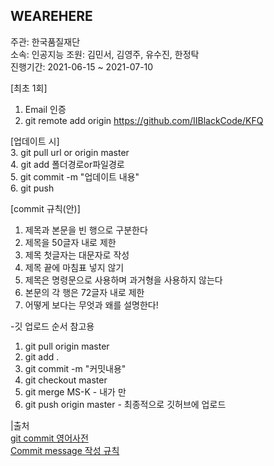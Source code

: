 ## WEAREHERE
주관: 한국품질재단  
소속: 인공지능
조원: 김민서, 김영주, 유수진, 한정탁  
진행기간: 2021-06-15 ~ 2021-07-10  

[최초 1회]  
1. Email 인증  
2. git remote add origin https://github.com/IIBlackCode/KFQ  

[업데이트 시]  
3. git pull url or origin master  
4. git add 폴더경로or파일경로  
5. git commit -m "업데이트 내용"  
6. git push  

[commit 규칙(안)]  
1. 제목과 본문을 빈 행으로 구분한다  
2. 제목을 50글자 내로 제한  
3. 제목 첫글자는 대문자로 작성  
4. 제목 끝에 마침표 넣지 않기  
5. 제목은 명령문으로 사용하며 과거형을 사용하지 않는다 
6. 본문의 각 행은 72글자 내로 제한  
7. 어떻게 보다는 무엇과 왜를 설명한다!  

-깃 업로드 순서 참고용  
1. git pull origin master  
2. git add .  
3. git commit -m "커밋내용"  
4. git checkout master  
5. git merge MS-K 		- 내가 만   
6. git push origin master 	- 최종적으로 깃허브에 업로드  

|출처  
[git commit 영어사전](https://blog.ull.im/engineering/2019/03/10/logs-on-git.html)  
[Commit message 작성 규칙](https://velog.io/@djh20/Git-제대로-사용해보자)  